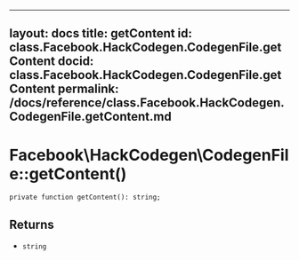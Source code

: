 
***

layout: docs
title: getContent
id: class.Facebook.HackCodegen.CodegenFile.getContent
docid: class.Facebook.HackCodegen.CodegenFile.getContent
permalink: /docs/reference/class.Facebook.HackCodegen.CodegenFile.getContent.md
---







# Facebook\\HackCodegen\\CodegenFile::getContent()




``` Hack
private function getContent(): string;
```




## Returns




- ` string `